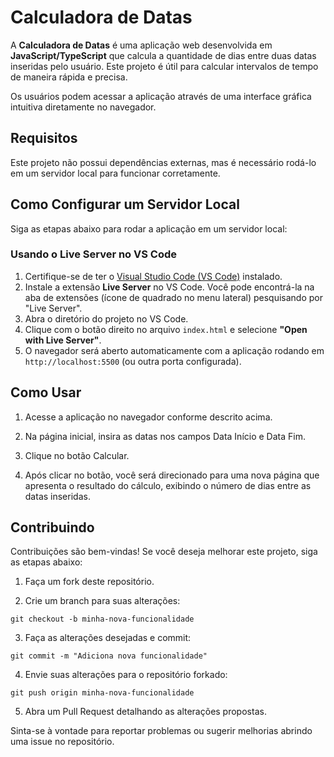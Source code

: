 # Calculadora de Datas

A **Calculadora de Datas** é uma aplicação web desenvolvida em **JavaScript/TypeScript** que calcula a quantidade de dias entre duas datas inseridas pelo usuário. Este projeto é útil para calcular intervalos de tempo de maneira rápida e precisa.

Os usuários podem acessar a aplicação através de uma interface gráfica intuitiva diretamente no navegador.

## Requisitos

Este projeto não possui dependências externas, mas é necessário rodá-lo em um servidor local para funcionar corretamente.

## Como Configurar um Servidor Local

Siga as etapas abaixo para rodar a aplicação em um servidor local:

### Usando o Live Server no VS Code

1. Certifique-se de ter o [Visual Studio Code (VS Code)](https://code.visualstudio.com/) instalado.
2. Instale a extensão **Live Server** no VS Code. Você pode encontrá-la na aba de extensões (ícone de quadrado no menu lateral) pesquisando por "Live Server".
3. Abra o diretório do projeto no VS Code.
4. Clique com o botão direito no arquivo `index.html` e selecione **"Open with Live Server"**.
5. O navegador será aberto automaticamente com a aplicação rodando em `http://localhost:5500` (ou outra porta configurada).

## Como Usar

1. Acesse a aplicação no navegador conforme descrito acima.

2. Na página inicial, insira as datas nos campos Data Início e Data Fim.

3. Clique no botão Calcular.

4. Após clicar no botão, você será direcionado para uma nova página que apresenta o resultado do cálculo, exibindo o número de dias entre as datas inseridas.

## Contribuindo

Contribuições são bem-vindas! Se você deseja melhorar este projeto, siga as etapas abaixo:

1. Faça um fork deste repositório.

2. Crie um branch para suas alterações:

`git checkout -b minha-nova-funcionalidade`

3. Faça as alterações desejadas e commit:

```
git commit -m "Adiciona nova funcionalidade"
```

4. Envie suas alterações para o repositório forkado:

```
git push origin minha-nova-funcionalidade
```

5. Abra um Pull Request detalhando as alterações propostas.

Sinta-se à vontade para reportar problemas ou sugerir melhorias abrindo uma issue no repositório.
